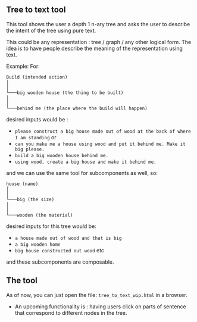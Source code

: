 ## Tree to text tool

This tool shows the user a depth 1 n-ary tree and asks the user to describe the intent of the tree using pure text.

This could be any representation : tree / graph / any other logical form. The idea is to have people describe the meaning
of the representation using text.

Example:
For:                        
```
Build (intended action)
│   
│
└───big wooden house (the thing to be built)
│   
│   
└───behind me (the place where the build will happen)
```           

desired inputs would be :
- `please construct a big house made out of wood at the back of where I am standing` or
- `can you make me a house using wood and put it behind me. Make it big please.`
- `build a big wooden house behind me.`
- `using wood, create a big house and make it behind me.`

and we can use the same tool for subcomponents as well, so:
```
house (name)
│   
│
└───big (the size)
│   
│   
└───wooden (the material)
```
desired inputs for this tree would be:
- `a house made out of wood and that is big`
- `a big wooden home`
- `big house constructed out wood` etc

and these subcomponents are composable.

## The tool
As of now, you can just open the file: `tree_to_text_wip.html` in a browser.

- An upcoming functionality is : having users click on parts of sentence that correspond to different
  nodes in the tree.
